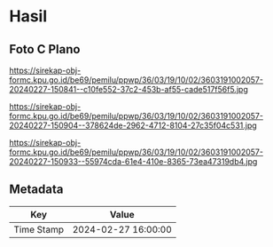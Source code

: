 # Hasil

## Foto C Plano

https://sirekap-obj-formc.kpu.go.id/be69/pemilu/ppwp/36/03/19/10/02/3603191002057-20240227-150841--c10fe552-37c2-453b-af55-cade517f56f5.jpg

https://sirekap-obj-formc.kpu.go.id/be69/pemilu/ppwp/36/03/19/10/02/3603191002057-20240227-150904--378624de-2962-4712-8104-27c35f04c531.jpg

https://sirekap-obj-formc.kpu.go.id/be69/pemilu/ppwp/36/03/19/10/02/3603191002057-20240227-150933--55974cda-61e4-410e-8365-73ea47319db4.jpg


## Metadata

| Key        | Value               |
| ---------- | ------------------- |
| Time Stamp | 2024-02-27 16:00:00 |



